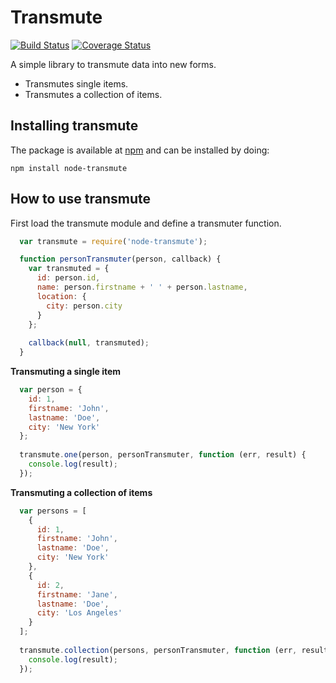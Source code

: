 # Transmute

[![Build Status](https://travis-ci.org/paaxonia/node-transmute.svg?branch=master)](https://travis-ci.org/paaxonia/node-transmute)
[![Coverage Status](https://coveralls.io/repos/paaxonia/node-transmute/badge.svg?branch=master&service=github)](https://coveralls.io/github/paaxonia/node-transmute?branch=master)

A simple library to transmute data into new forms.

- Transmutes single items.
- Transmutes a collection of items.

## Installing transmute

The package is available at [npm](http://npmjs.org) and can be installed by doing:

```
npm install node-transmute
```

## How to use transmute

First load the transmute module and define a transmuter function.

```javascript
  var transmute = require('node-transmute');

  function personTransmuter(person, callback) {
    var transmuted = {
      id: person.id,
      name: person.firstname + ' ' + person.lastname,
      location: {
        city: person.city
      }
    };
    
    callback(null, transmuted);
  }
```

**Transmuting a single item**

```javascript
  var person = {
    id: 1,
    firstname: 'John',
    lastname: 'Doe',
    city: 'New York'
  };
  
  transmute.one(person, personTransmuter, function (err, result) {
    console.log(result);
  });
```

**Transmuting a collection of items**

```javascript
  var persons = [
    {
      id: 1,
      firstname: 'John',
      lastname: 'Doe',
      city: 'New York'
    },
    {
      id: 2,
      firstname: 'Jane',
      lastname: 'Doe',
      city: 'Los Angeles'
    }
  ];
  
  transmute.collection(persons, personTransmuter, function (err, result) {
    console.log(result);
  });
```
